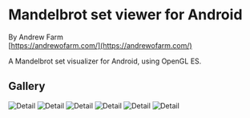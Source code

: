 # Mandelbrot set viewer for Android

By Andrew Farm  
[https://andrewofarm.com/](https://andrewofarm.com/)

A Mandelbrot set visualizer for Android, using OpenGL ES.

## Gallery
![Detail](http://andrewofarm.com/images/projects/mandelbrot/detail1.png)
![Detail](http://andrewofarm.com/images/projects/mandelbrot/detail2.jpg)
![Detail](http://andrewofarm.com/images/projects/mandelbrot/detail3.jpg)
![Detail](http://andrewofarm.com/images/projects/mandelbrot/detail4.jpg)
![Detail](http://andrewofarm.com/images/projects/mandelbrot/detail5.jpg)
![Detail](http://andrewofarm.com/images/projects/mandelbrot/detail6.jpg)
